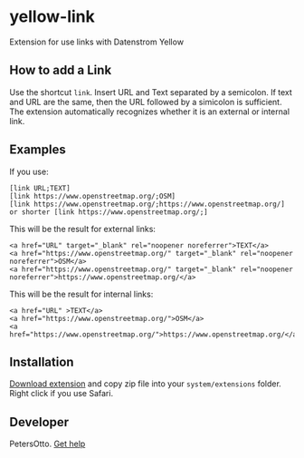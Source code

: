 # yellow-link
Extension for use links with Datenstrom Yellow

## How to add a Link

Use the shortcut `link`. Insert URL and Text separated by a semicolon. 
If text and URL are the same, then the URL followed by a simicolon is sufficient.
The extension automatically recognizes whether it is an external or internal link.

## Examples

If you use:

    [link URL;TEXT]
    [link https://www.openstreetmap.org/;OSM]
    [link https://www.openstreetmap.org/;https://www.openstreetmap.org/] or shorter [link https://www.openstreetmap.org/;]
    
This will be the result for external links:
    
    <a href="URL" target="_blank" rel="noopener noreferrer">TEXT</a>
    <a href="https://www.openstreetmap.org/" target="_blank" rel="noopener noreferrer">OSM</a>
    <a href="https://www.openstreetmap.org/" target="_blank" rel="noopener noreferrer">https://www.openstreetmap.org/</a>

This will be the result for internal links:
    
    <a href="URL" >TEXT</a>
    <a href="https://www.openstreetmap.org/">OSM</a>
    <a href="https://www.openstreetmap.org/">https://www.openstreetmap.org/</a>
  

## Installation

[Download extension](https://github.com/PetersOtto/yellow-link/archive/refs/heads/main.zip) and copy zip file into your `system/extensions` folder. Right click if you use Safari.

## Developer

PetersOtto. [Get help](https://datenstrom.se/yellow/help/)

